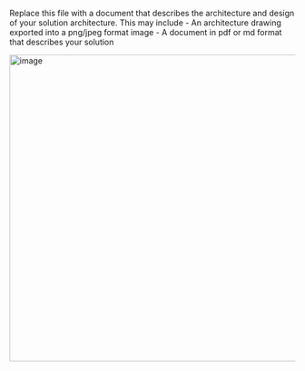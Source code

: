 Replace this file with a document that describes the architecture and design of your solution architecture. This may include
    - An architecture drawing exported into a png/jpeg format image
    - A document in pdf or md format that describes your solution

<img width="541" alt="image" src="https://github.com/user-attachments/assets/750dd8ce-6db2-4633-819c-5c3789991712" />
